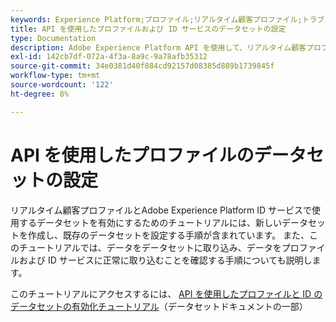 ```yaml
---
keywords: Experience Platform;プロファイル;リアルタイム顧客プロファイル;トラブルシューティング;API;データセットの有効化
title: API を使用したプロファイルおよび ID サービスのデータセットの設定
type: Documentation
description: Adobe Experience Platform API を使用して、リアルタイム顧客プロファイルおよび ID サービスでデータセットを有効にする方法を説明します。
exl-id: 142cb7df-072a-4f3a-8a9c-9a78afb35312
source-git-commit: 34e0381d40f884cd92157d08385d889b1739845f
workflow-type: tm+mt
source-wordcount: '122'
ht-degree: 8%

---
```


# API を使用したプロファイルのデータセットの設定

リアルタイム顧客プロファイルとAdobe Experience Platform ID サービスで使用するデータセットを有効にするためのチュートリアルには、新しいデータセットを作成し、既存のデータセットを設定する手順が含まれています。 また、このチュートリアルでは、データをデータセットに取り込み、データをプロファイルおよび ID サービスに正常に取り込むことを確認する手順についても説明します。

このチュートリアルにアクセスするには、 [API を使用したプロファイルと ID のデータセットの有効化チュートリアル](../../catalog/datasets/enable-for-profile.md)（データセットドキュメントの一部）
